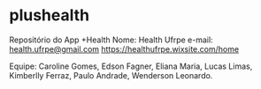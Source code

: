 # plushealth
Repositório do App +Health
Nome: Health Ufrpe
e-mail: health.ufrpe@gmail.com
https://healthufrpe.wixsite.com/home

Equipe:
Caroline Gomes,
Edson Fagner,
Eliana Maria,
Lucas Limas,
Kimberlly Ferraz,
Paulo Andrade,
Wenderson Leonardo.
